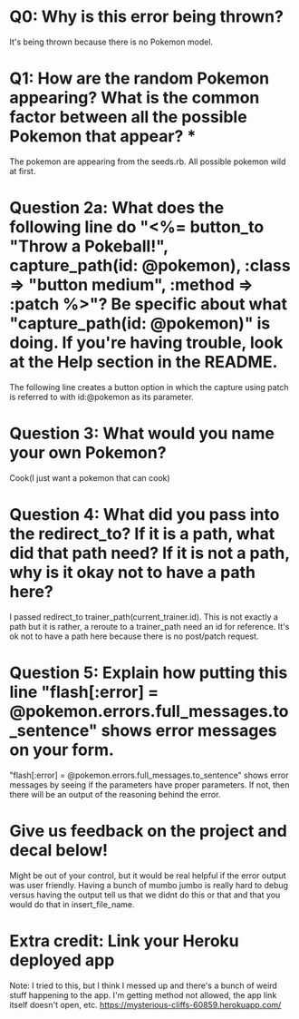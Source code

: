 # Q0: Why is this error being thrown?
  It's being thrown because there is no Pokemon model.
# Q1: How are the random Pokemon appearing? What is the common factor between all the possible Pokemon that appear? *
  The pokemon are appearing from the seeds.rb. All possible pokemon wild at first.
# Question 2a: What does the following line do "<%= button_to "Throw a Pokeball!", capture_path(id: @pokemon), :class => "button medium", :method => :patch %>"? Be specific about what "capture_path(id: @pokemon)" is doing. If you're having trouble, look at the Help section in the README.
  The following line creates a button option in which the capture using patch
  is referred to with id:@pokemon as its parameter.
# Question 3: What would you name your own Pokemon?
  Cook(I just want a pokemon that can cook)
# Question 4: What did you pass into the redirect_to? If it is a path, what did that path need? If it is not a path, why is it okay not to have a path here?
  I passed redirect_to trainer_path(current_trainer.id). This is
  not exactly a path but it is rather, a reroute to a trainer_path need an id for reference.
  It's ok not to have a path here because there is no post/patch request.
# Question 5: Explain how putting this line "flash[:error] = @pokemon.errors.full_messages.to_sentence" shows error messages on your form.
  "flash[:error] = @pokemon.errors.full_messages.to_sentence" shows error messages
  by seeing if the parameters have proper parameters. If not, then there will
  be an output of the reasoning behind the error.
# Give us feedback on the project and decal below!
Might be out of your control, but it would be real helpful if the error output was user friendly.
Having a bunch of mumbo jumbo is really hard to debug versus having the output tell us that
we didnt do this or that and that you would do that in insert_file_name.
# Extra credit: Link your Heroku deployed app
Note: I tried to this, but I think I messed up and there's a bunch of weird stuff
happening to the app. I'm getting method not allowed, the app link itself doesn't
open, etc.
https://mysterious-cliffs-60859.herokuapp.com/
